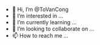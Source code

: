 - 👋 Hi, I’m @ToVanCong
- 👀 I’m interested in ...
- 🌱 I’m currently learning ...
- 💞️ I’m looking to collaborate on ...
- 📫 How to reach me ...

<!---
ToVanCong/ToVanCong is a ✨ special ✨ repository because its `README.md` (this file) appears on your GitHub profile.
You can click the Preview link to take a look at your changes.
--->
